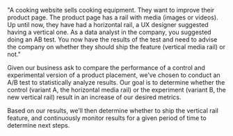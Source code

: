 "A cooking website sells cooking equipment. They want to improve their product page. The product page has a rail with media (images or videos). Up until now, they have had a horizontal rail, a UX designer suggested having a vertical one. As a data analyst in the company, you suggested doing an AB test. You now have the results of the test and need to advise the company on whether they should ship the feature (vertical media rail) or not."

Given our business ask to compare the performance of a control and experimental version of a product placement, we’ve chosen to conduct an A/B test to statistically analyze results. Our goal is to determine whether the control (variant A, the horizontal media rail) or the experiment (variant B, the new vertical rail) result in an increase of our desired metrics. 

Based on our results, we’ll then determine whether to ship the vertical rail feature, and continuously monitor results for a given period of time to determine next steps.
